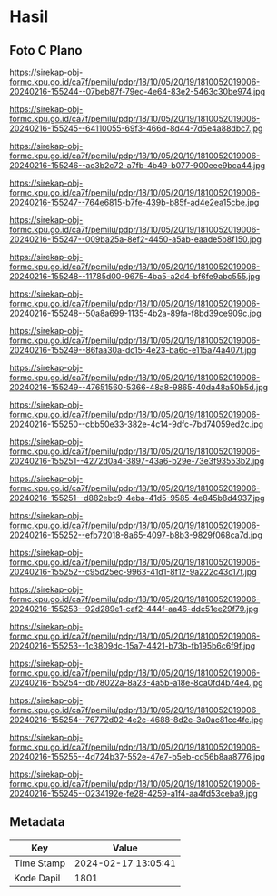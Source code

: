# Hasil

## Foto C Plano

https://sirekap-obj-formc.kpu.go.id/ca7f/pemilu/pdpr/18/10/05/20/19/1810052019006-20240216-155244--07beb87f-79ec-4e64-83e2-5463c30be974.jpg

https://sirekap-obj-formc.kpu.go.id/ca7f/pemilu/pdpr/18/10/05/20/19/1810052019006-20240216-155245--64110055-69f3-466d-8d44-7d5e4a88dbc7.jpg

https://sirekap-obj-formc.kpu.go.id/ca7f/pemilu/pdpr/18/10/05/20/19/1810052019006-20240216-155246--ac3b2c72-a7fb-4b49-b077-900eee9bca44.jpg

https://sirekap-obj-formc.kpu.go.id/ca7f/pemilu/pdpr/18/10/05/20/19/1810052019006-20240216-155247--764e6815-b7fe-439b-b85f-ad4e2ea15cbe.jpg

https://sirekap-obj-formc.kpu.go.id/ca7f/pemilu/pdpr/18/10/05/20/19/1810052019006-20240216-155247--009ba25a-8ef2-4450-a5ab-eaade5b8f150.jpg

https://sirekap-obj-formc.kpu.go.id/ca7f/pemilu/pdpr/18/10/05/20/19/1810052019006-20240216-155248--11785d00-9675-4ba5-a2d4-bf6fe9abc555.jpg

https://sirekap-obj-formc.kpu.go.id/ca7f/pemilu/pdpr/18/10/05/20/19/1810052019006-20240216-155248--50a8a699-1135-4b2a-89fa-f8bd39ce909c.jpg

https://sirekap-obj-formc.kpu.go.id/ca7f/pemilu/pdpr/18/10/05/20/19/1810052019006-20240216-155249--86faa30a-dc15-4e23-ba6c-e115a74a407f.jpg

https://sirekap-obj-formc.kpu.go.id/ca7f/pemilu/pdpr/18/10/05/20/19/1810052019006-20240216-155249--47651560-5366-48a8-9865-40da48a50b5d.jpg

https://sirekap-obj-formc.kpu.go.id/ca7f/pemilu/pdpr/18/10/05/20/19/1810052019006-20240216-155250--cbb50e33-382e-4c14-9dfc-7bd74059ed2c.jpg

https://sirekap-obj-formc.kpu.go.id/ca7f/pemilu/pdpr/18/10/05/20/19/1810052019006-20240216-155251--4272d0a4-3897-43a6-b29e-73e3f93553b2.jpg

https://sirekap-obj-formc.kpu.go.id/ca7f/pemilu/pdpr/18/10/05/20/19/1810052019006-20240216-155251--d882ebc9-4eba-41d5-9585-4e845b8d4937.jpg

https://sirekap-obj-formc.kpu.go.id/ca7f/pemilu/pdpr/18/10/05/20/19/1810052019006-20240216-155252--efb72018-8a65-4097-b8b3-9829f068ca7d.jpg

https://sirekap-obj-formc.kpu.go.id/ca7f/pemilu/pdpr/18/10/05/20/19/1810052019006-20240216-155252--c95d25ec-9963-41d1-8f12-9a222c43c17f.jpg

https://sirekap-obj-formc.kpu.go.id/ca7f/pemilu/pdpr/18/10/05/20/19/1810052019006-20240216-155253--92d289e1-caf2-444f-aa46-ddc51ee29f79.jpg

https://sirekap-obj-formc.kpu.go.id/ca7f/pemilu/pdpr/18/10/05/20/19/1810052019006-20240216-155253--1c3809dc-15a7-4421-b73b-fb195b6c6f9f.jpg

https://sirekap-obj-formc.kpu.go.id/ca7f/pemilu/pdpr/18/10/05/20/19/1810052019006-20240216-155254--db78022a-8a23-4a5b-a18e-8ca0fd4b74e4.jpg

https://sirekap-obj-formc.kpu.go.id/ca7f/pemilu/pdpr/18/10/05/20/19/1810052019006-20240216-155254--76772d02-4e2c-4688-8d2e-3a0ac81cc4fe.jpg

https://sirekap-obj-formc.kpu.go.id/ca7f/pemilu/pdpr/18/10/05/20/19/1810052019006-20240216-155255--4d724b37-552e-47e7-b5eb-cd56b8aa8776.jpg

https://sirekap-obj-formc.kpu.go.id/ca7f/pemilu/pdpr/18/10/05/20/19/1810052019006-20240216-155245--0234192e-fe28-4259-a1f4-aa4fd53ceba9.jpg


## Metadata

| Key        | Value               |
| ---------- | ------------------- |
| Time Stamp | 2024-02-17 13:05:41 |
| Kode Dapil | 1801                |



